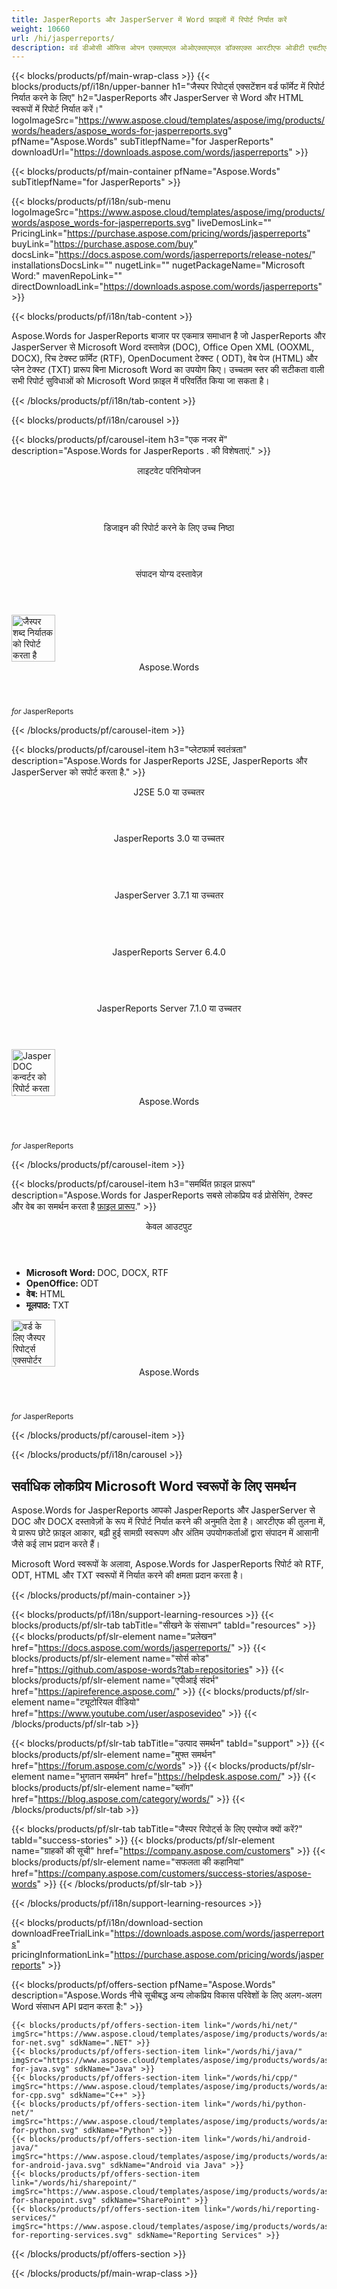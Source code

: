 ```yaml
---
title: JasperReports और JasperServer में Word फ़ाइलों में रिपोर्ट निर्यात करें 
weight: 10660
url: /hi/jasperreports/ 
description: वर्ड डीओसी ऑफिस ओपन एक्सएमएल ओओएक्सएमएल डॉक्सएक्स आरटीएफ ओडीटी एचटीएमएल एमएचटीएमएल और टीXT फॉर्मेट में जैस्पर रिपोर्ट्स और जैस्परसर्वर से रिपोर्ट एक्सपोर्ट करें।
---
```


{{< blocks/products/pf/main-wrap-class >}}
{{< blocks/products/pf/i18n/upper-banner h1="जैस्पर रिपोर्ट्स एक्सटेंशन वर्ड फॉर्मेट में रिपोर्ट निर्यात करने के लिए" h2="JasperReports और JasperServer से Word और HTML स्वरूपों में रिपोर्ट निर्यात करें।" logoImageSrc="https://www.aspose.cloud/templates/aspose/img/products/words/headers/aspose_words-for-jasperreports.svg" pfName="Aspose.Words" subTitlepfName="for JasperReports" downloadUrl="https://downloads.aspose.com/words/jasperreports" >}}

{{< blocks/products/pf/main-container pfName="Aspose.Words" subTitlepfName="for JasperReports" >}}

{{< blocks/products/pf/i18n/sub-menu logoImageSrc="https://www.aspose.cloud/templates/aspose/img/products/words/aspose_words-for-jasperreports.svg" liveDemosLink="" PricingLink="https://purchase.aspose.com/pricing/words/jasperreports" buyLink="https://purchase.aspose.com/buy" docsLink="https://docs.aspose.com/words/jasperreports/release-notes/" installationsDocsLink="" nugetLink="" nugetPackageName="Microsoft Word:" mavenRepoLink="" directDownloadLink="https://downloads.aspose.com/words/jasperreports" >}}

{{< blocks/products/pf/i18n/tab-content >}}
<p>
 Aspose.Words for JasperReports बाजार पर एकमात्र समाधान है जो JasperReports और JasperServer से Microsoft Word दस्तावेज़ (DOC), Office Open XML (OOXML, DOCX), रिच टेक्स्ट फ़ॉर्मेट (RTF), OpenDocument टेक्स्ट ( ODT), वेब पेज (HTML) और प्लेन टेक्स्ट (TXT) प्रारूप बिना Microsoft Word का उपयोग किए। उच्चतम स्तर की सटीकता वाली सभी रिपोर्ट सुविधाओं को Microsoft Word फ़ाइल में परिवर्तित किया जा सकता है।
</p>

{{< /blocks/products/pf/i18n/tab-content >}}

<!--Diagrams Start-->
{{< blocks/products/pf/i18n/carousel >}}

{{< blocks/products/pf/carousel-item h3="एक नजर में" description="Aspose.Words for JasperReports . की विशेषताएं." >}}
<div class="diagram1 d1-jasper">
 <div class="d1-row">
  <div class="d1-col d1-left">
   <header>
    <i class="fa fa-cog">
    </i>
    लाइटवेट परिनियोजन
   </header>
   <br/>
   <header>
    <i class="fa fa-table">
    </i>
    डिजाइन की रिपोर्ट करने के लिए उच्च निष्ठा
   </header>
  </div>
  <!--/left-->
  <div class="d1-col d1-right">
   <header>
    <i class="fa fa-pencil-square-o">
    </i>
    संपादन योग्य दस्तावेज़
   </header>
  </div>
  <!--/right-->
 </div>
 <!--/row-->
 <div class="d1-logo">
  <img width="70" height="75" alt="जैस्पर शब्द निर्यातक को रिपोर्ट करता है" class="lazyloaded" src="https://www.aspose.cloud/templates/aspose/img/products/words/aspose_words-for-jasperreports.svg"/>
  <header>
   Aspose.Words
  </header>
  <footer>
   <small>
    <em>
     for
    </em>
    JasperReports
   </small>
  </footer>
 </div>
 <!--/logo-->
</div>

{{< /blocks/products/pf/carousel-item >}}

{{< blocks/products/pf/carousel-item h3="प्लेटफार्म स्वतंत्रता" description="Aspose.Words for JasperReports J2SE, JasperReports और JasperServer को सपोर्ट करता है." >}}
<div class="diagram1 d1-jasper">
 <div class="d1-row">
  <div class="d1-col d1-left">
   <header style="padding-left: 0px;">
    <i class="fa fa-cubes">
    </i>
    J2SE 5.0 या उच्चतर
   </header>
  </div>
  <!--/left-->
  <div class="d1-col d1-right">
   <header style="padding-left: 0px;">
    <i class="fa fa-cubes">
    </i>
    JasperReports 3.0 या उच्चतर
   </header>
   <br/>
   <header style="padding-left: 0px;">
    <i class="fa fa-cubes">
    </i>
    JasperServer 3.7.1 या उच्चतर
   </header>
   <br/>
   <header style="padding-left: 0px;">
    <i class="fa fa-cubes">
    </i>
    JasperReports Server 6.4.0
   </header>
   <br/>
   <header style="padding-left: 0px;">
    <i class="fa fa-cubes">
    </i>
    JasperReports Server 7.1.0 या उच्चतर
   </header>
  </div>
  <!--/right-->
 </div>
 <!--/row-->
 <div class="d1-logo">
  <img width="70" height="75" alt="Jasper DOC कन्वर्टर को रिपोर्ट करता है" class="lazyloaded" src="https://www.aspose.cloud/templates/aspose/img/products/words/aspose_words-for-jasperreports.svg"/>
  <header>
   Aspose.Words
  </header>
  <footer>
   <small>
    <em>
     for
    </em>
    JasperReports
   </small>
  </footer>
 </div>
 <!--/logo-->
</div>

{{< /blocks/products/pf/carousel-item >}}

{{< blocks/products/pf/carousel-item h3="समर्थित फ़ाइल प्रारूप" description="Aspose.Words for JasperReports सबसे लोकप्रिय वर्ड प्रोसेसिंग, टेक्स्ट और वेब का समर्थन करता है [फ़ाइल प्रारूप](https://docs.aspose.com/words/jasperreports/supported-document-formats/)." >}}
<div class="diagram1 d2 d1-jasper">
 <div class="d1-row">
  <div class="d1-col d1-left">
  </div>
  <!--/left-->
  <div class="d1-col d1-right">
   <header>
    <i class="fa fa-mail-forward">
    </i>
    केवल आउटपुट
   </header>
   <ul>
    <li>
     <b>
      Microsoft Word:
     </b>
     DOC, DOCX, RTF
    </li>
    <li>
     <b>
      OpenOffice:
     </b>
     ODT
    </li>
    <li>
     <b>
      वेब:
     </b>
     HTML
    </li>
    <li>
     <b>
      मूलपाठ:
     </b>
     TXT
    </li>
   </ul>
  </div>
  <!--/right-->
 </div>
 <!--/row-->
 <div class="d1-logo">
  <img width="70" height="75" alt="वर्ड के लिए जैस्पर रिपोर्ट्स एक्सपोर्टर" class="lazyloaded" src="https://www.aspose.cloud/templates/aspose/img/products/words/aspose_words-for-jasperreports.svg"/>
  <header>
   Aspose.Words
  </header>
  <footer>
   <small>
    <em>
     for
    </em>
    JasperReports
   </small>
  </footer>
 </div>
 <!--/logo-->
</div>

{{< /blocks/products/pf/carousel-item >}}

{{< /blocks/products/pf/i18n/carousel >}}
<!--Diagrams End-->

<!--Feature-section Start-->
<div class="container-fluid features-section bg-gray singleproduct">
 <a class="anchor" id="features" name="features">
 </a>
 <div class="row">
  <div class="container">
   <div class="col-lg-12">
    <h2 class="h2title">
     सर्वाधिक लोकप्रिय Microsoft Word स्वरूपों के लिए समर्थन
    </h2>
    <p>
     Aspose.Words for JasperReports आपको JasperReports और JasperServer से DOC और DOCX दस्तावेज़ों के रूप में रिपोर्ट निर्यात करने की अनुमति देता है। आरटीएफ की तुलना में, ये प्रारूप छोटे फ़ाइल आकार, बढ़ी हुई सामग्री स्वरूपण और अंतिम उपयोगकर्ताओं द्वारा संपादन में आसानी जैसे कई लाभ प्रदान करते हैं।
    </p>
    <p>
     Microsoft Word स्वरूपों के अलावा, Aspose.Words for JasperReports रिपोर्ट को RTF, ODT, HTML और TXT स्वरूपों में निर्यात करने की क्षमता प्रदान करता है।
    </p>
   </div>
   <!--

<div class="col-lg-12">

<h2 class="h2title">Easy & लाइटवेट परिनियोजन</h2>
<p>Aspose.Words for JasperReports is written purely in Java and is provided as a single JAR file that can easily be deployed on machines running JasperReports or JasperServer. To install Aspose.Words for JasperReports - simply copy the JAR file to the correct folder. In order to integrate with JasperServer, you additional need to edit a JasperServer configuration file.</p>
</div>

-->
   <div class="col-lg-12">
    <h2 class="h2title">
     उच्च निष्ठा, रिपोर्ट डिजाइन के समान
    </h2>
    <p>
     Aspose.Words for JasperReports रिपोर्ट्स को Microsoft Word दस्तावेज़ों में इस तरह से निर्यात करता है कि परिणाम मूल रिपोर्ट डिज़ाइन के समान दिखाई देता है जैसा कि अंतर्निहित JasperReports रिपोर्ट डिज़ाइनर द्वारा निर्मित किया गया है। Microsoft Word दस्तावेज़ों को यथासंभव मूल डिज़ाइन के करीब दिखाने के लिए सभी रिपोर्ट सुविधाओं को उच्चतम सटीकता में परिवर्तित किया जाता है।
    </p>
   </div>
   <div class="col-lg-12">
    <h2 class="h2title">
     Editable Word Documents
    </h2>
    <p>
     Aspose.Words for JasperReports निर्यात प्रवाह लेआउट दस्तावेज़। इसका मतलब है कि दस्तावेजों में शामिल हैं "
     <strong>
      सामान्य
     </strong>
     " पैराग्राफ, टेबल और इमेज, जिन्हें जरूरत पड़ने पर माइक्रोसॉफ्ट वर्ड में एडिट करना आसान हो। JasperReports RTF निर्यातक में निर्मित पोजिशन किए गए टेक्स्ट फ़्रेम वाले दस्तावेज़ तैयार करता है, जो अंतिम उपयोगकर्ताओं द्वारा संपादन को कम सहज कार्य बनाता है.
    </p>
   </div>
   <div class="col-lg-12">
    <h2 class="h2title">
     माइक्रोसॉफ्ट वर्ड ऑटोमेशन - जरूरत नहीं
    </h2>
    <p>
     Aspose.Words for JasperReports को प्रबंधित कोड का उपयोग करके बनाया गया है जिसे Word दस्तावेज़ स्वरूपों के साथ काम करने के लिए मशीन पर Microsoft Word को स्थापित करने की आवश्यकता नहीं है। यह समर्थित सुविधाओं, सुरक्षा, स्थिरता, मापनीयता, गति और कीमत के मामले में एक आदर्श माइक्रोसॉफ्ट वर्ड ऑटोमेशन विकल्प है।
    </p>
   </div>
  </div>
 </div>
</div>
<!--Feature-section End-->

{{< /blocks/products/pf/main-container >}}


{{< blocks/products/pf/i18n/support-learning-resources >}}
{{< blocks/products/pf/slr-tab tabTitle="सीखने के संसाधन" tabId="resources" >}}
{{< blocks/products/pf/slr-element name="प्रलेखन" href="https://docs.aspose.com/words/jasperreports/" >}}
{{< blocks/products/pf/slr-element name="सोर्स कोड" href="https://github.com/aspose-words?tab=repositories" >}}
{{< blocks/products/pf/slr-element name="एपीआई संदर्भ" href="https://apireference.aspose.com/" >}}
{{< blocks/products/pf/slr-element name="ट्यूटोरियल वीडियो" href="https://www.youtube.com/user/asposevideo" >}}
{{< /blocks/products/pf/slr-tab >}}

{{< blocks/products/pf/slr-tab tabTitle="उत्पाद समर्थन" tabId="support" >}}
{{< blocks/products/pf/slr-element name="मुफ्त समर्थन" href="https://forum.aspose.com/c/words" >}}
{{< blocks/products/pf/slr-element name="भुगतान समर्थन" href="https://helpdesk.aspose.com/" >}}
{{< blocks/products/pf/slr-element name="ब्लॉग" href="https://blog.aspose.com/category/words/" >}}
{{< /blocks/products/pf/slr-tab >}}

{{< blocks/products/pf/slr-tab tabTitle="जैस्पर रिपोर्ट्स के लिए एस्पोज क्यों करें?" tabId="success-stories" >}}
{{< blocks/products/pf/slr-element name="ग्राहकों की सूची" href="https://company.aspose.com/customers" >}}
{{< blocks/products/pf/slr-element name="सफलता की कहानियां" href="https://company.aspose.com/customers/success-stories/aspose-words" >}}
{{< /blocks/products/pf/slr-tab >}}

{{< /blocks/products/pf/i18n/support-learning-resources >}}

{{< blocks/products/pf/i18n/download-section downloadFreeTrialLink="https://downloads.aspose.com/words/jasperreports" pricingInformationLink="https://purchase.aspose.com/pricing/words/jasperreports" >}}

{{< blocks/products/pf/offers-section pfName="Aspose.Words" description="Aspose.Words नीचे सूचीबद्ध अन्य लोकप्रिय विकास परिवेशों के लिए अलग-अलग Word संसाधन API प्रदान करता है:" >}}

    {{< blocks/products/pf/offers-section-item link="/words/hi/net/" imgSrc="https://www.aspose.cloud/templates/aspose/img/products/words/aspose_words-for-net.svg" sdkName=".NET" >}}
    {{< blocks/products/pf/offers-section-item link="/words/hi/java/" imgSrc="https://www.aspose.cloud/templates/aspose/img/products/words/aspose_words-for-java.svg" sdkName="Java" >}}
    {{< blocks/products/pf/offers-section-item link="/words/hi/cpp/" imgSrc="https://www.aspose.cloud/templates/aspose/img/products/words/aspose_words-for-cpp.svg" sdkName="C++" >}}
    {{< blocks/products/pf/offers-section-item link="/words/hi/python-net/" imgSrc="https://www.aspose.cloud/templates/aspose/img/products/words/aspose_words-for-python.svg" sdkName="Python" >}}
    {{< blocks/products/pf/offers-section-item link="/words/hi/android-java/" imgSrc="https://www.aspose.cloud/templates/aspose/img/products/words/aspose_words-for-android-java.svg" sdkName="Android via Java" >}}
    {{< blocks/products/pf/offers-section-item link="/words/hi/sharepoint/" imgSrc="https://www.aspose.cloud/templates/aspose/img/products/words/aspose_words-for-sharepoint.svg" sdkName="SharePoint" >}}
    {{< blocks/products/pf/offers-section-item link="/words/hi/reporting-services/" imgSrc="https://www.aspose.cloud/templates/aspose/img/products/words/aspose_words-for-reporting-services.svg" sdkName="Reporting Services" >}}

{{< /blocks/products/pf/offers-section >}}

{{< /blocks/products/pf/main-wrap-class >}}
